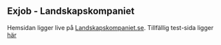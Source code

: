 ## Exjob - Landskapskompaniet

Hemsidan ligger live på [Landskapskompaniet.se](http://landskapskompaniet.se/).
Tillfällig test-sida ligger [här](http://landskapskompaniet.se/)

